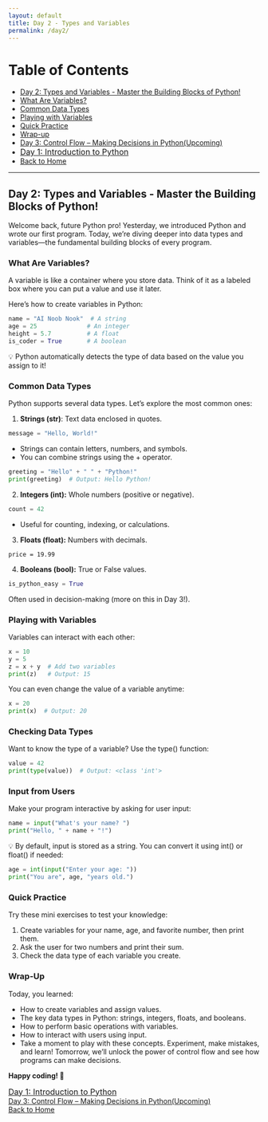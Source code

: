 ```yaml
---
layout: default
title: Day 2 - Types and Variables
permalink: /day2/
---
```


# Table of Contents
- [Day 2: Types and Variables - Master the Building Blocks of Python!](#Types-and-Variables)
- [What Are Variables?](#Variables)
- [Common Data Types](#Common-Data-Types)
- [Playing with Variables](#Playing-with-Variables)
- [Quick Practice](#practice)
- [Wrap-up](#Wrap-Up)
- [Day 3: Control Flow – Making Decisions in Python(Upcoming)](day3/)
- <a href="{{ site.baseurl }}/day1/" style="font-size: 16px;">Day 1: Introduction to Python</a>
- <a href="{{ site.baseurl }}/">Back to Home</a>

---
## Day 2: Types and Variables - Master the Building Blocks of Python!<a name="Types-and-Variables"></a>
Welcome back, future Python pro! Yesterday, we introduced Python and wrote our first program. Today, we’re diving deeper into data types and variables—the fundamental building blocks of every program.

### What Are Variables? <a name="Variables"></a>
A variable is like a container where you store data. Think of it as a labeled box where you can put a value and use it later.

Here’s how to create variables in Python:
```Python
name = "AI Noob Nook"  # A string
age = 25              # An integer
height = 5.7          # A float
is_coder = True       # A boolean
```

💡 Python automatically detects the type of data based on the value you assign to it!

### Common Data Types <a name="Common-Data-Types"></a>
Python supports several data types. Let’s explore the most common ones:

1. **Strings (str)**: Text data enclosed in quotes.

```python
message = "Hello, World!"
```

- Strings can contain letters, numbers, and symbols.
- You can combine strings using the + operator.

```python
greeting = "Hello" + " " + "Python!"
print(greeting)  # Output: Hello Python!
```

2. **Integers (int):** Whole numbers (positive or negative).
```python
count = 42
```
- Useful for counting, indexing, or calculations.

3. **Floats (float):** Numbers with decimals.
```pthon
price = 19.99
```

4. **Booleans (bool):** True or False values.
```python
is_python_easy = True
```

Often used in decision-making (more on this in Day 3!).

### Playing with Variables <a name="Playing-with-Variables"></a>
Variables can interact with each other:

```python
x = 10
y = 5
z = x + y  # Add two variables
print(z)   # Output: 15
```

You can even change the value of a variable anytime:

```python
x = 20
print(x)  # Output: 20
```

### Checking Data Types
Want to know the type of a variable? Use the type() function:
```python
value = 42
print(type(value))  # Output: <class 'int'>
```

### Input from Users
Make your program interactive by asking for user input:
```python
name = input("What's your name? ")
print("Hello, " + name + "!")
```

💡 By default, input is stored as a string. You can convert it using int() or float() if needed:

```python
age = int(input("Enter your age: "))
print("You are", age, "years old.")
```

### Quick Practice <a name="practice"></a>
Try these mini exercises to test your knowledge:

1. Create variables for your name, age, and favorite number, then print them.
2. Ask the user for two numbers and print their sum.
3. Check the data type of each variable you create.

### Wrap-Up <a name="Wrap-Up"></a>
Today, you learned:

- How to create variables and assign values.
- The key data types in Python: strings, integers, floats, and booleans.
- How to perform basic operations with variables.
- How to interact with users using input.
- Take a moment to play with these concepts. Experiment, make mistakes, and learn! Tomorrow, we’ll unlock the power of control flow and see how programs can make decisions.

**Happy coding! 🚀**

<a href="{{ site.baseurl }}/day1/" style="font-size: 16px;">Day 1: Introduction to Python</a>  
[Day 3: Control Flow – Making Decisions in Python(Upcoming)](day3/)   
<a href="{{ site.baseurl }}/">Back to Home</a> 
